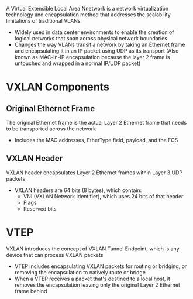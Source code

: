 A Virtual Extensible Local Area Nnetwork is a network virtualization technology and encapsulation method that addresses the scalability limitations of traditional VLANs 

* Widely used in data center environments to enable the creation of logical networks that span across physical network boundaries
* Changes the way VLANs transit a network by taking an Ethernet frame and encapsulating it in an IP packet using UDP as its transport (Also known as MAC-in-IP encapsulation because the layer 2 frame is untouched and wrapped in a normal IP/UDP packet)

# VXLAN Components

## Original Ethernet Frame

The original Ethernet frame is the actual Layer 2 Ethernet frame that needs to be transported across the network

* Includes the MAC addresses, EtherType field, payload, and the FCS

## VXLAN Header

VXLAN header encapsulates Layer 2 Ethernet frames within Layer 3 UDP packets

* VXLAN headers are 64 bits (8 bytes), which contain:
	* VNI (VXLAN Network Identifier), which uses 24 bits of that header
	* Flags
	* Reserved bits

# VTEP

VXLAN introduces the concept of VXLAN Tunnel Endpoint, which is any device that can process VXLAN packets

* VTEP includes encapsulating VXLAN packets for routing or bridging, or removing the encapsulation to natively route or bridge
* When a VTEP receives a packet that's destined to a local host, it removes the encapsulation leaving only the original Layer 2 Ethernet frame behind

